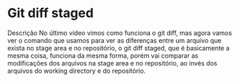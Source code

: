# Git diff staged



Descrição
No último vídeo vimos como funciona o git diff, mas agora vamos ver o comando que usamos para ver as diferenças entre um arquivo que exista no stage area e no repositório, o git diff staged, que é basicamente a mesma coisa, funciona da mesma forma, porém vai comparar as modificações dos arquivos na stage area e no repositório, ao invés dos arquivos do working directory e do repositório.